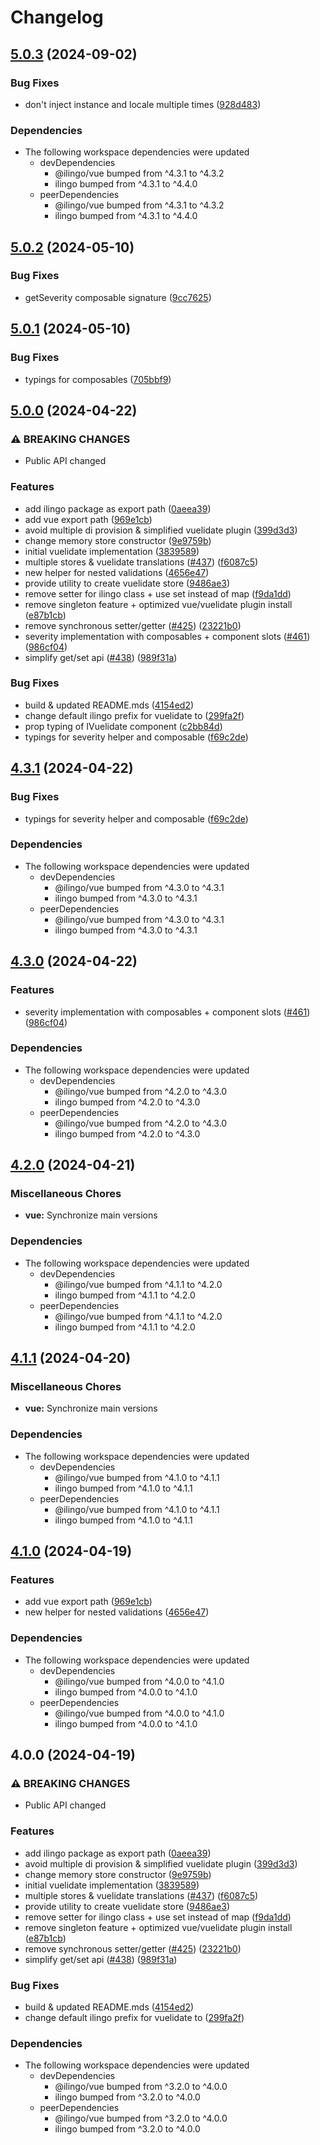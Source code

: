 # Changelog

## [5.0.3](https://github.com/tada5hi/ilingo/compare/vuelidate-v5.0.2...vuelidate-v5.0.3) (2024-09-02)


### Bug Fixes

* don't inject instance and locale multiple times ([928d483](https://github.com/tada5hi/ilingo/commit/928d483603f141feb43a38acd2b9aea855a500bc))


### Dependencies

* The following workspace dependencies were updated
  * devDependencies
    * @ilingo/vue bumped from ^4.3.1 to ^4.3.2
    * ilingo bumped from ^4.3.1 to ^4.4.0
  * peerDependencies
    * @ilingo/vue bumped from ^4.3.1 to ^4.3.2
    * ilingo bumped from ^4.3.1 to ^4.4.0

## [5.0.2](https://github.com/tada5hi/ilingo/compare/vuelidate-v5.0.1...vuelidate-v5.0.2) (2024-05-10)


### Bug Fixes

* getSeverity composable signature ([9cc7625](https://github.com/tada5hi/ilingo/commit/9cc76254131de363c6c466ef54a26767095d88eb))

## [5.0.1](https://github.com/tada5hi/ilingo/compare/vuelidate-v5.0.0...vuelidate-v5.0.1) (2024-05-10)


### Bug Fixes

* typings for composables ([705bbf9](https://github.com/tada5hi/ilingo/commit/705bbf930290bfb9f9f2e31812bd59f90c82f3cd))

## [5.0.0](https://github.com/tada5hi/ilingo/compare/vuelidate-v4.3.1...vuelidate-v5.0.0) (2024-04-22)


### ⚠ BREAKING CHANGES

* Public API changed

### Features

* add ilingo package as export path ([0aeea39](https://github.com/tada5hi/ilingo/commit/0aeea39f054ed7e66529cb756554a8e4e0024686))
* add vue export path ([969e1cb](https://github.com/tada5hi/ilingo/commit/969e1cb3bec1a65879d103d2829891acde197718))
* avoid multiple di provision & simplified vuelidate plugin ([399d3d3](https://github.com/tada5hi/ilingo/commit/399d3d3c676ee89b7e5470453813c9fafde931b8))
* change memory store constructor ([9e9759b](https://github.com/tada5hi/ilingo/commit/9e9759b98eb85afeaa7f6ee4984246937c88337d))
* initial vuelidate implementation ([3839589](https://github.com/tada5hi/ilingo/commit/383958902729e933e2c746075d6806a766cb353d))
* multiple stores & vuelidate translations ([#437](https://github.com/tada5hi/ilingo/issues/437)) ([f6087c5](https://github.com/tada5hi/ilingo/commit/f6087c5baead7a59df07cc22400423a30ce9b652))
* new helper for nested validations ([4656e47](https://github.com/tada5hi/ilingo/commit/4656e470fb9e3c8b793f08d0670253e4e129846d))
* provide utility to create vuelidate store ([9486ae3](https://github.com/tada5hi/ilingo/commit/9486ae3f55471d60b1a3209693b37c694b5e0a4f))
* remove setter for ilingo class + use set instead of map ([f9da1dd](https://github.com/tada5hi/ilingo/commit/f9da1dd82df396674ad693770bb7b681140218d0))
* remove singleton feature + optimized vue/vuelidate plugin install ([e87b1cb](https://github.com/tada5hi/ilingo/commit/e87b1cbc8b671f34906dda6f53d1113f8e1e2811))
* remove synchronous setter/getter ([#425](https://github.com/tada5hi/ilingo/issues/425)) ([23221b0](https://github.com/tada5hi/ilingo/commit/23221b07c7cac865adc2cdb98c55e7904f15fd40))
* severity implementation with composables + component slots ([#461](https://github.com/tada5hi/ilingo/issues/461)) ([986cf04](https://github.com/tada5hi/ilingo/commit/986cf04e67c334b296f10cbad8edad6bfa42d8c2))
* simplify get/set api ([#438](https://github.com/tada5hi/ilingo/issues/438)) ([989f31a](https://github.com/tada5hi/ilingo/commit/989f31a3d38b6c08a776e9afe9db2df3e05fd44c))


### Bug Fixes

* build & updated README.mds ([4154ed2](https://github.com/tada5hi/ilingo/commit/4154ed20f7a4a330260399286d32a9c8454592db))
* change default ilingo prefix for vuelidate to ([299fa2f](https://github.com/tada5hi/ilingo/commit/299fa2f6024c94c38daee7d35a1950654d6f0146))
* prop typing of IVuelidate component ([c2bb84d](https://github.com/tada5hi/ilingo/commit/c2bb84de4f9b713f1636e4df6f52e3fbd71212cf))
* typings for severity helper and composable ([f69c2de](https://github.com/tada5hi/ilingo/commit/f69c2de4db3dc986cb1fe9d4d962b1590870ce82))

## [4.3.1](https://github.com/tada5hi/ilingo/compare/vue-v4.3.0...vue-v4.3.1) (2024-04-22)


### Bug Fixes

* typings for severity helper and composable ([f69c2de](https://github.com/tada5hi/ilingo/commit/f69c2de4db3dc986cb1fe9d4d962b1590870ce82))


### Dependencies

* The following workspace dependencies were updated
  * devDependencies
    * @ilingo/vue bumped from ^4.3.0 to ^4.3.1
    * ilingo bumped from ^4.3.0 to ^4.3.1
  * peerDependencies
    * @ilingo/vue bumped from ^4.3.0 to ^4.3.1
    * ilingo bumped from ^4.3.0 to ^4.3.1

## [4.3.0](https://github.com/tada5hi/ilingo/compare/vue-v4.2.0...vue-v4.3.0) (2024-04-22)


### Features

* severity implementation with composables + component slots ([#461](https://github.com/tada5hi/ilingo/issues/461)) ([986cf04](https://github.com/tada5hi/ilingo/commit/986cf04e67c334b296f10cbad8edad6bfa42d8c2))


### Dependencies

* The following workspace dependencies were updated
  * devDependencies
    * @ilingo/vue bumped from ^4.2.0 to ^4.3.0
    * ilingo bumped from ^4.2.0 to ^4.3.0
  * peerDependencies
    * @ilingo/vue bumped from ^4.2.0 to ^4.3.0
    * ilingo bumped from ^4.2.0 to ^4.3.0

## [4.2.0](https://github.com/tada5hi/ilingo/compare/vue-v4.1.1...vue-v4.2.0) (2024-04-21)


### Miscellaneous Chores

* **vue:** Synchronize main versions


### Dependencies

* The following workspace dependencies were updated
  * devDependencies
    * @ilingo/vue bumped from ^4.1.1 to ^4.2.0
    * ilingo bumped from ^4.1.1 to ^4.2.0
  * peerDependencies
    * @ilingo/vue bumped from ^4.1.1 to ^4.2.0
    * ilingo bumped from ^4.1.1 to ^4.2.0

## [4.1.1](https://github.com/tada5hi/ilingo/compare/vue-v4.1.0...vue-v4.1.1) (2024-04-20)


### Miscellaneous Chores

* **vue:** Synchronize main versions


### Dependencies

* The following workspace dependencies were updated
  * devDependencies
    * @ilingo/vue bumped from ^4.1.0 to ^4.1.1
    * ilingo bumped from ^4.1.0 to ^4.1.1
  * peerDependencies
    * @ilingo/vue bumped from ^4.1.0 to ^4.1.1
    * ilingo bumped from ^4.1.0 to ^4.1.1

## [4.1.0](https://github.com/tada5hi/ilingo/compare/vue-v4.0.0...vue-v4.1.0) (2024-04-19)


### Features

* add vue export path ([969e1cb](https://github.com/tada5hi/ilingo/commit/969e1cb3bec1a65879d103d2829891acde197718))
* new helper for nested validations ([4656e47](https://github.com/tada5hi/ilingo/commit/4656e470fb9e3c8b793f08d0670253e4e129846d))


### Dependencies

* The following workspace dependencies were updated
  * devDependencies
    * @ilingo/vue bumped from ^4.0.0 to ^4.1.0
    * ilingo bumped from ^4.0.0 to ^4.1.0
  * peerDependencies
    * @ilingo/vue bumped from ^4.0.0 to ^4.1.0
    * ilingo bumped from ^4.0.0 to ^4.1.0

## 4.0.0 (2024-04-19)


### ⚠ BREAKING CHANGES

* Public API changed

### Features

* add ilingo package as export path ([0aeea39](https://github.com/tada5hi/ilingo/commit/0aeea39f054ed7e66529cb756554a8e4e0024686))
* avoid multiple di provision & simplified vuelidate plugin ([399d3d3](https://github.com/tada5hi/ilingo/commit/399d3d3c676ee89b7e5470453813c9fafde931b8))
* change memory store constructor ([9e9759b](https://github.com/tada5hi/ilingo/commit/9e9759b98eb85afeaa7f6ee4984246937c88337d))
* initial vuelidate implementation ([3839589](https://github.com/tada5hi/ilingo/commit/383958902729e933e2c746075d6806a766cb353d))
* multiple stores & vuelidate translations ([#437](https://github.com/tada5hi/ilingo/issues/437)) ([f6087c5](https://github.com/tada5hi/ilingo/commit/f6087c5baead7a59df07cc22400423a30ce9b652))
* provide utility to create vuelidate store ([9486ae3](https://github.com/tada5hi/ilingo/commit/9486ae3f55471d60b1a3209693b37c694b5e0a4f))
* remove setter for ilingo class + use set instead of map ([f9da1dd](https://github.com/tada5hi/ilingo/commit/f9da1dd82df396674ad693770bb7b681140218d0))
* remove singleton feature + optimized vue/vuelidate plugin install ([e87b1cb](https://github.com/tada5hi/ilingo/commit/e87b1cbc8b671f34906dda6f53d1113f8e1e2811))
* remove synchronous setter/getter ([#425](https://github.com/tada5hi/ilingo/issues/425)) ([23221b0](https://github.com/tada5hi/ilingo/commit/23221b07c7cac865adc2cdb98c55e7904f15fd40))
* simplify get/set api ([#438](https://github.com/tada5hi/ilingo/issues/438)) ([989f31a](https://github.com/tada5hi/ilingo/commit/989f31a3d38b6c08a776e9afe9db2df3e05fd44c))


### Bug Fixes

* build & updated README.mds ([4154ed2](https://github.com/tada5hi/ilingo/commit/4154ed20f7a4a330260399286d32a9c8454592db))
* change default ilingo prefix for vuelidate to ([299fa2f](https://github.com/tada5hi/ilingo/commit/299fa2f6024c94c38daee7d35a1950654d6f0146))


### Dependencies

* The following workspace dependencies were updated
  * devDependencies
    * @ilingo/vue bumped from ^3.2.0 to ^4.0.0
    * ilingo bumped from ^3.2.0 to ^4.0.0
  * peerDependencies
    * @ilingo/vue bumped from ^3.2.0 to ^4.0.0
    * ilingo bumped from ^3.2.0 to ^4.0.0
